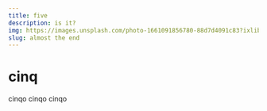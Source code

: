 ```yaml
---
title: five
description: is it?
img: https://images.unsplash.com/photo-1661091856780-88d7d4091c83?ixlib=rb-1.2.1&ixid=MnwxMjA3fDB8MHxwaG90by1wYWdlfHx8fGVufDB8fHx8&auto=format&fit=crop&w=2070&q=80
slug: almost the end
---
```


# cinq

cinqo cinqo cinqo
